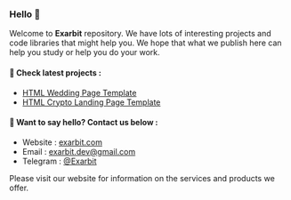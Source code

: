 ### Hello 👋

Welcome to **Exarbit** repository. We have lots of interesting projects and code libraries that might help you. We hope that what we publish here can help you study or help you do your work.

#### 📢 Check latest projects :
- [HTML Wedding Page Template](https://github.com/exarbit/html-wedding-page)
- [HTML Crypto Landing Page Template](https://github.com/exarbit/html-crypto-landing-page)

#### 📢 Want to say hello? Contact us below :
- Website : [exarbit.com](https://exarbit.com)
- Email : exarbit.dev@gmail.com
- Telegram : [@Exarbit](t.me/exarbit)

Please visit our website for information on the services and products we offer.
